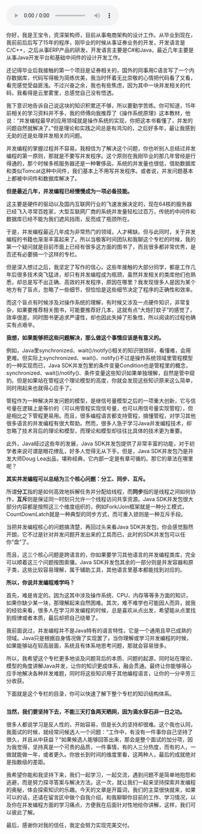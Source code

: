 <audio title="开篇词 _ 你为什么需要学习并发编程？" src="https://static001.geekbang.org/resource/audio/7f/ab/7f4bff1bc47a5e3fe955a480596799ab.mp3" controls="controls"></audio> 
<p>你好，我是王宝令，资深架构师，目前从事电商架构的设计工作。从毕业到现在，我前前后后写了15年的程序，刚毕业的时候从事证券业务的开发，开发语言是C/C++，之后从事ERP产品的研发，开发语言主要是C#和Java，最近几年主要是从事Java开发平台和基础中间件的设计开发工作。</p><p>还记得毕业后我接触的第一个项目是证券相关的，国外的同事用C语言写了一个内存数据库，代码写得极为简练优美，我当时怀着无比崇敬的心情把代码看了又看，看完感觉受益匪浅。不过兴奋之余，我也有些焦虑，因为其中一块并发相关的代码，我看得是云里雾里，总感觉自己没有悟透。</p><p>我下意识地告诉自己说这块的知识积累还不够，所以要勤学苦练。你可知道，15年前相关的学习资料并不多，我的师傅向我推荐了《操作系统原理》这本教材，他说：“并发编程最早的应用领域就是操作系统的实现，你把这本书看懂了，并发的问题自然就解决了。”但是理论和实践之间总是有鸿沟的，之后好多年，最让我感到无助的还是处理并发相关的问题。</p><p>并发编程的掌握过程并不容易。我相信为了解决这个问题，你也听别人总结过并发编程的第一原则，那就是不要写并发程序。这个原则在我刚毕业的那几年曾经是行得通的，那个时候多核服务器还是一种奢侈品，系统的并发量也很低，借助数据库和类似Tomcat这种中间件，我们基本上不用写并发程序。或者说，并发问题基本上都被中间件和数据库解决了。</p><!-- [[[read_end]]] --><p><strong>但是最近几年，并发编程已经慢慢成为一项必备技能。</strong></p><p>这主要是硬件的驱动以及国内互联网行业的飞速发展决定的，现在64核的服务器已经飞入寻常百姓家，大型互联网厂商的系统并发量轻松过百万，传统的中间件和数据库已经不能为我们遮风挡雨，反而成了瓶颈所在。</p><p>于是，并发编程最近几年成为非常热门的领域，人才稀缺。但与此同时，关于并发编程的书籍也渐渐丰富起来了。所以当极客时间团队和我聊这个专栏的时候，我的第一个疑问就是目前市面上已经有很多这方面的图书了，而且很多都非常优秀，是否还有必要搞一个这样的专栏。</p><p>但是深入想过之后，我坚定了写作的信心。这些年接触的大部分同学，都是工作几年后很多技术突飞猛进，却只有并发编程成为瓶颈，虽然并发相关的类库他们也熟悉，却总是写不出正确、高效的并发程序，原因在哪里？我发现很多人是因为某个地方有了盲点，忽略了一些细节，但恰恰是这些细节决定了程序的正确性和效率。</p><p>而这个盲点有时候涉及对操作系统的理解，有时候又涉及一点硬件知识，非常复杂，如果要推荐相关图书，可能要推荐好几本，这就有点“大炮打蚊子”的感觉了，效率很差。同时图书更追求严谨性，却也因此失掉了形象性，所以阅读的过程也确实有点艰辛。</p><p><strong>我想，如果能够把这些问题解决，那么做这个事情应该是有意义的。</strong></p><p>例如，Java里synchronized、wait()/notify()相关的知识很琐碎，看懂难，会用更难。但实际上synchronized、wait()、notify()不过是操作系统领域里管程模型的一种实现而已，Java SDK并发包里的条件变量Condition也是管程里的概念，synchronized、wait()/notify()、条件变量这些知识如果单独理解，自然是管中窥豹。但是如果站在管程这个理论模型的高度，你就会发现这些知识原来这么简单，同时用起来也就得心应手了。</p><p>管程作为一种解决并发问题的模型，是继信号量模型之后的一项重大创新，它与信号量在逻辑上是等价的（可以用管程实现信号量，也可以用信号量实现管程），但是相比之下管程更易用。而且，很多编程语言都支持管程，搞懂管程，对学习其他很多语言的并发编程有很大帮助。然而，很多人急于学习Java并发编程技术，却忽略了技术背后的理论和模型，而理论和模型却往往比具体的技术更为重要。</p><p>此外，Java经过这些年的发展，Java SDK并发包提供了非常丰富的功能，对于初学者来说可谓是眼花缭乱，好多人觉得无从下手。但是，Java SDK并发包乃是并发大师Doug Lea出品，堪称经典，它内部一定是有章可循的。那它的章法在哪里呢？</p><p><strong>其实并发编程可以总结为三个核心问题：分工、同步、互斥。</strong></p><p>所谓<strong>分工</strong>指的是如何高效地拆解任务并分配给线程，而<strong>同步</strong>指的是线程之间如何协作，<strong>互斥</strong>则是保证同一时刻只允许一个线程访问共享资源。Java SDK并发包很大部分内容都是按照这三个维度组织的，例如Fork/Join框架就是一种分工模式，CountDownLatch就是一种典型的同步方式，而可重入锁则是一种互斥手段。</p><p>当把并发编程核心的问题搞清楚，再回过头来看Java SDK并发包，你会感觉豁然开朗，它不过是针对并发问题开发出来的工具而已，此时的SDK并发包可以任你“盘”了。</p><p>而且，这三个核心问题是跨语言的，你如果要学习其他语言的并发编程类库，完全可以顺着这三个问题按图索骥。Java SDK并发包其余的一部分则是并发容器和原子类，这些比较容易理解，属于辅助工具，其他语言里基本都能找到对应的。</p><p><strong>所以，你说并发编程难学吗？</strong></p><p>首先，难是肯定的。因为这其中涉及操作系统、CPU、内存等等多方面的知识，如果你缺少某一块，那理解起来自然困难。其次，难不难学也可能因人而异，就我的经验来看，很多人在学习并发编程的时候，总是喜欢从点出发，希望能从点里找到规律或者本质，最后却把自己绕晕了。</p><p>我前面说过，并发编程并不是Java特有的语言特性，它是一个通用且早已成熟的领域。Java只是根据自身情况做了实现罢了，当你理解或学习并发编程的时候，如果能够站在较高层面，系统且有体系地思考问题，那就会容易很多。</p><p>所以，我希望这个专栏更多地谈及问题背后的本质、问题的起源，同时站在理论、模型的角度讲解Java并发，让你的知识更成体系，融会贯通。最终让你能够得心应手地解决各种并发难题，同时将这些知识用于其他编程语言，让你的一分辛劳三分收获。</p><p>下面就是这个专栏的目录，你可以快速了解下整个专栏的知识结构体系。</p><p><img src="https://static001.geekbang.org/resource/image/d5/c0/d513beec13a20d5e858257313b3605c0.jpg" alt=""></p><p><strong>当然，我们要坚持下去，不能三天打鱼两天晒网，因为滴水穿石非一日之功。</strong></p><p>很多人都说学习是反人性的，开始容易，但是长久的坚持却很难。这个我也认同，我面试的时候，就经常问候选人一个问题：“工作中，有没有一件事你自己坚持了很久，并且从中获益？”如果候选人能够回答出来，那会是整个面试的加分项，因为我觉得，坚持真是一个可贵的品质，一件事情，有的人三分热度，而有的人，一做就能做一年，或者更久。你放长到时间的维度里看，这两种人，最后的成就绝对是指数级的差距。</p><p>我希望你能和我坚持下来，我们一起学习，一起交流，遇到问题不是简单地抱怨和逃避，而是努力探寻答案与解决方法。这一次，就让我们一起来坚持探索并发编程的奥秘，体会探索知识的乐趣。今天的文章是开篇词，我们的主菜很快就来，如果可以的话，还请在留言区中做个自我介绍，和我聊聊你目前的工作、学习情况，以及你在并发编程方面的学习痛点，方便我在后面针对性地给你讲解，这样，我们可以彼此了解。</p><p>最后，感谢你对我的信任，我定会努力实现完美交付。</p><p></p>